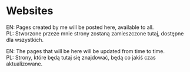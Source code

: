 # Websites
EN: Pages created by me will be posted here, available to all.<br>
PL: Stworzone przeze mnie strony zostaną zamieszczone tutaj, dostępne dla wszystkich.

  EN: The pages that will be here will be updated from time to time.<br>
  PL: Strony, które będą tutaj się znajdować, będą co jakiś czas aktualizowane.
